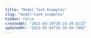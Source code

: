 ```yaml
---
title: "Model Task Examples"
slug: "model-task-examples"
hidden: false
createdAt: "2022-04-19T20:14:39.823Z"
updatedAt: "2022-05-02T16:10:28.790Z"
---
```

